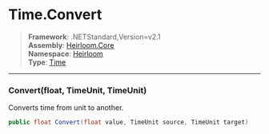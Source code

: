 # Time.Convert

> **Framework**: .NETStandard,Version=v2.1  
> **Assembly**: [Heirloom.Core][0]  
> **Namespace**: [Heirloom][0]  
> **Type**: [Time][1]

--------------------------------------------------------------------------------

### Convert(float, TimeUnit, TimeUnit)

Converts time from unit to another.

```cs
public float Convert(float value, TimeUnit source, TimeUnit target)
```

[0]: ../Heirloom.Core.md
[1]: Heirloom.Time.md
